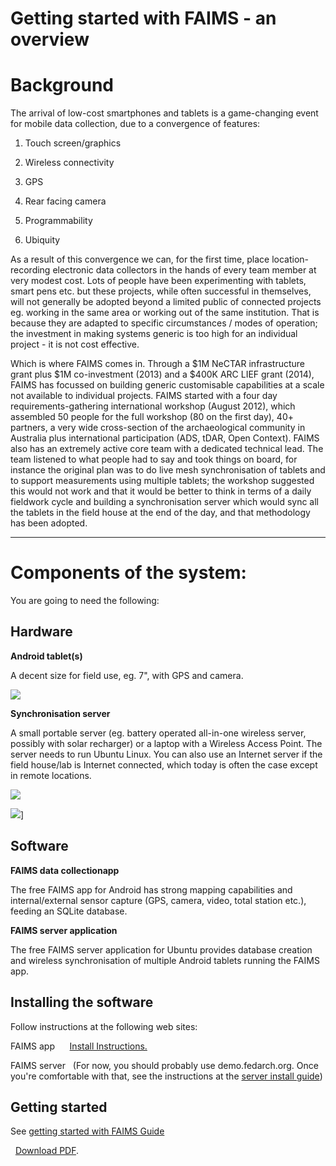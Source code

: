 Getting started with FAIMS - an overview
=====================================================================================






Background
==========

The arrival of low-cost smartphones and tablets is a game-changing
event for mobile data collection, due to a
convergence of
features:

1.  Touch screen/graphics

2.  Wireless connectivity

3.  GPS

4.  Rear facing camera

5.  Programmability

6.  Ubiquity

As a result of this convergence we can, for the first time, place
location-recording electronic data collectors in the hands of every team
member at very modest cost. Lots of people have been experimenting with
tablets, smart pens etc. but these projects, while often successful in
themselves, will not generally be adopted beyond a limited public of
connected projects eg. working in the same area or working out of the
same institution. That is because they are adapted to specific
circumstances / modes of operation; the investment in making systems
generic is too high for an individual project - it is not cost
effective.

Which is where FAIMS comes in. Through a $1M NeCTAR infrastructure
grant plus $1M co-investment (2013) and a $400K ARC LIEF grant (2014),
FAIMS has focussed on building generic customisable capabilities at a
scale not available to individual projects. FAIMS started with a four
day requirements-gathering international workshop (August 2012), which
assembled 50 people for the full workshop (80 on the first day), 40+
partners, a very wide cross-section of the archaeological community in
Australia plus international participation (ADS, tDAR, Open Context).
FAIMS also has an extremely active core team with a dedicated technical
lead. The team listened to what people had to say and took things on
board, for instance the original plan was to do live mesh
synchronisation of tablets and to support measurements using multiple
tablets; the workshop suggested this would not work and that it would be
better to think in terms of a daily fieldwork cycle and building a
synchronisation server which would sync all the tablets in the field
house at the end of the day, and that methodology has been
adopted.

------------------------------------------------------------------------

Components of the system:
=========================

You are going to need the following:

Hardware
--------

**Android tablet(s)**

A decent size for field use, eg. 7\", with GPS and
camera. 

![](https://encrypted-tbn0.gstatic.com/images?q=tbn:ANd9GcSeq9d-b2wJastJ3DVuiTWQqQ5phyW2_nrjX7qVAWAOb8s7kYLt)

**Synchronisation server**

A small portable server (eg. battery operated all-in-one wireless
server, possibly with solar recharger) or a laptop with a Wireless
Access Point. The server needs to run Ubuntu Linux. You can also use an
Internet server if the field house/lab is Internet connected, which
today is often the case except in remote
locations.

![](http://www.simplybetterit.com.au/media/catalog/product/cache/1/image/9df78eab33525d08d6e5fb8d27136e95/e/b/eb10071_2.jpg)

![](http://www.solarjoos.com/wp-content/uploads/2010/06/product-image-4.jpg)]

Software
--------

**FAIMS data collectionapp**


The free FAIMS app for Android has strong mapping capabilities and
internal/external sensor capture (GPS, camera, video, total station
etc.), feeding an SQLite database.


**FAIMS server application**





The free FAIMS server application for Ubuntu provides database creation
and wireless synchronisation of multiple Android tablets running the
FAIMS app.



Installing the software
-----------------------

Follow instructions at the following web sites:

FAIMS app      [Install Instructions.](../getting-started)

FAIMS server   (For now, you should probably use
demo.fedarch.org. Once you're comfortable with that, see the
instructions at the [server install guide](../Install+and+Run+the+FAIMS+Server))



Getting started
---------------

See [getting started with FAIMS Guide](../getting-started)

 
[Download PDF](attachments/FAIMS-GettingStarted.pdf).
